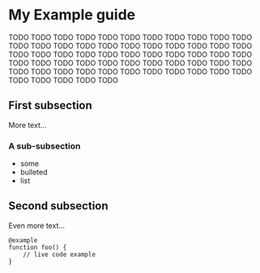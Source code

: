 # My Example guide

TODO TODO TODO TODO TODO TODO TODO TODO TODO TODO 
TODO TODO TODO TODO TODO TODO TODO TODO TODO TODO 
TODO TODO TODO TODO TODO TODO TODO TODO TODO TODO 
TODO TODO TODO TODO TODO TODO TODO TODO TODO TODO 
TODO TODO TODO TODO TODO TODO TODO TODO TODO TODO 
TODO TODO TODO TODO TODO TODO TODO TODO TODO TODO 

## First subsection

More text...

### A sub-subsection

- some
- bulleted
- list

## Second subsection

Even more text...

    @example
    function foo() {
        // live code example
    }
